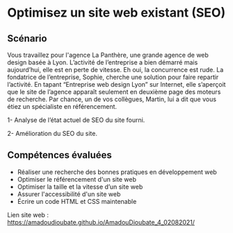 # Optimisez un site web existant (SEO)

## Scénario

Vous travaillez pour l'agence La Panthère, une grande agence de web design basée à Lyon. L’activité de l’entreprise a bien démarré mais aujourd’hui, 
elle est en perte de vitesse. Eh oui, la concurrence est rude. La fondatrice de l’entreprise, Sophie, cherche une solution pour faire repartir l’activité. 
En tapant “Entreprise web design Lyon” sur Internet, elle s’aperçoit que le site de l’agence apparaît seulement en deuxième page des moteurs de recherche. 
Par chance, un de vos collègues, Martin, lui a dit que vous étiez un spécialiste en référencement.

1- Analyse de l’état actuel de SEO du site fourni.

2- Amélioration du SEO du site.

## Compétences évaluées

- Réaliser une recherche des bonnes pratiques en développement web
- Optimiser le référencement d'un site web
- Optimiser la taille et la vitesse d’un site web
- Assurer l'accessibilité d'un site web
- Écrire un code HTML et CSS maintenable

Lien site web : https://amadoudioubate.github.io/AmadouDioubate_4_02082021/
